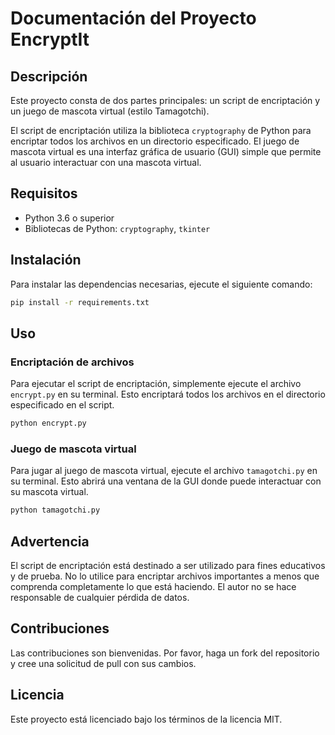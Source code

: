 # Documentación del Proyecto EncryptIt

## Descripción

Este proyecto consta de dos partes principales: un script de encriptación y un juego de mascota virtual (estilo Tamagotchi).

El script de encriptación utiliza la biblioteca `cryptography` de Python para encriptar todos los archivos en un directorio especificado. El juego de mascota virtual es una interfaz gráfica de usuario (GUI) simple que permite al usuario interactuar con una mascota virtual.

## Requisitos

- Python 3.6 o superior
- Bibliotecas de Python: `cryptography`, `tkinter`

## Instalación

Para instalar las dependencias necesarias, ejecute el siguiente comando:

```bash
pip install -r requirements.txt
```

## Uso

### Encriptación de archivos

Para ejecutar el script de encriptación, simplemente ejecute el archivo `encrypt.py` en su terminal. Esto encriptará todos los archivos en el directorio especificado en el script.

```bash
python encrypt.py
```

### Juego de mascota virtual

Para jugar al juego de mascota virtual, ejecute el archivo `tamagotchi.py` en su terminal. Esto abrirá una ventana de la GUI donde puede interactuar con su mascota virtual.

```bash
python tamagotchi.py
```

## Advertencia

El script de encriptación está destinado a ser utilizado para fines educativos y de prueba. No lo utilice para encriptar archivos importantes a menos que comprenda completamente lo que está haciendo. El autor no se hace responsable de cualquier pérdida de datos.

## Contribuciones

Las contribuciones son bienvenidas. Por favor, haga un fork del repositorio y cree una solicitud de pull con sus cambios.

## Licencia

Este proyecto está licenciado bajo los términos de la licencia MIT.